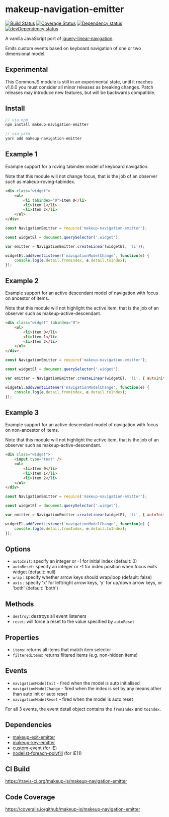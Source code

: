# makeup-navigation-emitter

<p>
    <a href="https://travis-ci.org/makeup-js/makeup-navigation-emitter"><img src="https://api.travis-ci.org/makeup-js/makeup-navigation-emitter.svg?branch=master" alt="Build Status" /></a>
    <a href='https://coveralls.io/github/makeup-js/makeup-navigation-emitter?branch=master'><img src='https://coveralls.io/repos/makeup-js/makeup-navigation-emitter/badge.svg?branch=master&service=github' alt='Coverage Status' /></a>
    <a href="https://david-dm.org/makeup-js/makeup-navigation-emitter"><img src="https://david-dm.org/makeup-js/makeup-navigation-emitter.svg" alt="Dependency status" /></a>
    <a href="https://david-dm.org/makeup-js/makeup-navigation-emitter#info=devDependencies"><img src="https://david-dm.org/makeup-js/makeup-navigation-emitter/dev-status.svg" alt="devDependency status" /></a>
</p>

A vanilla JavaScript port of <a href="https://github.com/ianmcburnie/jquery-linear-navigation">jquery-linear-navigation</a>.

Emits custom events based on keyboard navigation of one or two dimensional model.

## Experimental

This CommonJS module is still in an experimental state, until it reaches v1.0.0 you must consider all minor releases as breaking
changes. Patch releases may introduce new features, but will be backwards compatible.

## Install

```js
// via npm
npm install makeup-navigation-emitter

// via yarn
yarn add makeup-navigation-emitter
```

## Example 1

Example support for a roving tabindex model of keyboard navigation.

Note that this module will not change focus, that is the job of an observer such as makeup-roving-tabindex.

```html
<div class="widget">
    <ul>
        <li tabindex="0">Item 0</li>
        <li>Item 1</li>
        <li>Item 2</li>
    </ul>
</div>
```

```js
const NavigationEmitter = require('makeup-navigation-emitter');

const widgetEl = document.querySelector('.widget');

var emitter = NavigationEmitter.createLinear(widgetEl, 'li'));

widgetEl.addEventListener('navigationModelChange', function(e) {
    console.log(e.detail.fromIndex, e.detail.toIndex);
});
```

## Example 2

Example support for an active descendant model of navigation with focus on ancestor of items.

Note that this module will not highlight the active item, that is the job of an observer such as makeup-active-descendant.

```html
<div class="widget" tabindex="0">
    <ul>
        <li>Item 0</li>
        <li>Item 1</li>
        <li>Item 2</li>
    </ul>
</div>
```

```js
const NavigationEmitter = require('makeup-navigation-emitter');

const widgetEl = document.querySelector('.widget');

var emitter = NavigationEmitter.createLinear(widgetEl, 'li', { autoInit: -1, autoReset: -1 }));

widgetEl.addEventListener('navigationModelChange', function(e) {
    console.log(e.detail.fromIndex, e.detail.toIndex);
});
```

## Example 3

Example support for an active descendant model of navigation with focus on non-ancestor of items.

Note that this module will not highlight the active item, that is the job of an observer such as makeup-active-descendant.

```html
<div class="widget">
    <input type="text" />
    <ul>
        <li>Item 0</li>
        <li>Item 1</li>
        <li>Item 2</li>
    </ul>
</div>
```

```js
const NavigationEmitter = require('makeup-navigation-emitter');

const widgetEl = document.querySelector('.widget');

var emitter = NavigationEmitter.createLinear(widgetEl, 'li', { autoInit: -1, autoReset: -1 }));

widgetEl.addEventListener('navigationModelChange', function(e) {
    console.log(e.detail.fromIndex, e.detail.toIndex);
});
```

## Options

* `autoInit`: specify an integer or -1 for initial index (default: 0)
* `autoReset`: specify an integer or -1 for index position when focus exits widget (default: null)
* `wrap` : specify whether arrow keys should wrap/loop (default: false)
* `axis` : specify 'x' for left/right arrow keys, 'y' for up/down arrow keys, or 'both' (default: 'both')

## Methods

* `destroy`: destroys all event listeners
* `reset`: will force a reset to the value specified by `autoReset`

## Properties

* `items`: returns all items that match item selector
* `filteredItems`: returns filtered items (e.g. non-hidden items)

## Events

* `navigationModelInit` - fired when the model is auto initialised
* `navigationModelChange` - fired when the index is set by any means other than auto init or auto reset
* `navigationModelReset` - fired when the model is auto reset

For all 3 events, the event detail object contains the `fromIndex` and `toIndex`.

## Dependencies

* [makeup-exit-emitter](https://github.com/makeup-js/makeup-exit-emitter)
* [makeup-key-emitter](https://github.com/makeup-js/makeup-key-emitter)
* [custom-event](https://github.com/webmodules/custom-event) (for IE)
* [nodelist-foreach-polyfill](https://github.com/imagitama/nodelist-foreach-polyfill) (for IE11)

## CI Build

https://travis-ci.org/makeup-js/makeup-navigation-emitter

## Code Coverage

https://coveralls.io/github/makeup-js/makeup-navigation-emitter

